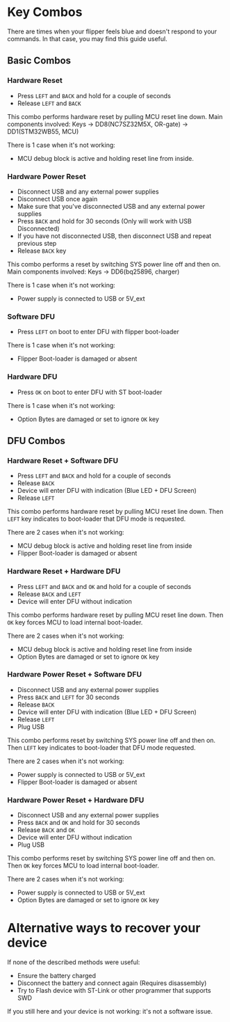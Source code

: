 # Key Combos

There are times when your flipper feels blue and doesn't respond to your commands.
In that case, you may find this guide useful.


## Basic Combos


### Hardware Reset

- Press `LEFT` and `BACK` and hold for a couple of seconds
- Release `LEFT` and `BACK`

This combo performs hardware reset by pulling MCU reset line down.
Main components involved: Keys -> DD8(NC7SZ32M5X, OR-gate) -> DD1(STM32WB55, MCU)

There is 1 case when it's not working:

- MCU debug block is active and holding reset line from inside.


### Hardware Power Reset

- Disconnect USB and any external power supplies
- Disconnect USB once again
- Make sure that you've disconnected USB and any external power supplies
- Press `BACK` and hold for 30 seconds (Only will work with USB Disconnected)
- If you have not disconnected USB, then disconnect USB and repeat previous step
- Release `BACK` key

This combo performs a reset by switching SYS power line off and then on.
Main components involved: Keys -> DD6(bq25896, charger)

There is 1 case when it's not working:

- Power supply is connected to USB or 5V_ext


### Software DFU

- Press `LEFT` on boot to enter DFU with flipper boot-loader

There is 1 case when it's not working:

- Flipper Boot-loader is damaged or absent


### Hardware DFU

- Press `OK` on boot to enter DFU with ST boot-loader

There is 1 case when it's not working:

- Option Bytes are damaged or set to ignore `OK` key


## DFU Combos


### Hardware Reset + Software DFU

- Press `LEFT` and `BACK` and hold for a couple of seconds
- Release `BACK`
- Device will enter DFU with indication (Blue LED + DFU Screen)
- Release `LEFT`

This combo performs hardware reset by pulling MCU reset line down.
Then `LEFT` key indicates to boot-loader that DFU mode is requested.

There are 2 cases when it's not working:

- MCU debug block is active and holding reset line from inside
- Flipper Boot-loader is damaged or absent


### Hardware Reset + Hardware DFU

- Press `LEFT` and `BACK` and `OK` and hold for a couple of seconds
- Release `BACK` and `LEFT`
- Device will enter DFU without indication

This combo performs hardware reset by pulling MCU reset line down.
Then `OK` key forces MCU to load internal boot-loader.

There are 2 cases when it's not working:

- MCU debug block is active and holding reset line from inside
- Option Bytes are damaged or set to ignore `OK` key


### Hardware Power Reset + Software DFU

- Disconnect USB and any external power supplies
- Press `BACK` and `LEFT` for 30 seconds
- Release `BACK`
- Device will enter DFU with indication (Blue LED + DFU Screen)
- Release `LEFT`
- Plug USB

This combo performs reset by switching SYS power line off and then on.
Then `LEFT` key indicates to boot-loader that DFU mode requested.

There are 2 cases when it's not working:

- Power supply is connected to USB or 5V_ext
- Flipper Boot-loader is damaged or absent


### Hardware Power Reset + Hardware DFU

- Disconnect USB and any external power supplies
- Press `BACK` and `OK` and hold for 30 seconds
- Release `BACK` and `OK`
- Device will enter DFU without indication
- Plug USB

This combo performs reset by switching SYS power line off and then on.
Then `OK` key forces MCU to load internal boot-loader.

There are 2 cases when it's not working:

- Power supply is connected to USB or 5V_ext
- Option Bytes are damaged or set to ignore `OK` key

# Alternative ways to recover your device

If none of the described methods were useful:

- Ensure the battery charged
- Disconnect the battery and connect again (Requires disassembly)
- Try to Flash device with ST-Link or other programmer that supports SWD

If you still here and your device is not working: it's not a software issue.
